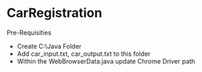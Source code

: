 # CarRegistration

Pre-Requisities
- Create C:\Java Folder
- Add car_input.txt, car_output.txt to this folder
- Within the WebBrowserData.java update Chrome Driver path

